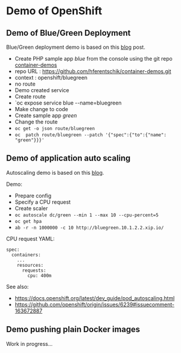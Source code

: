# Demo of OpenShift

## Demo of Blue/Green Deployment

Blue/Green deployment demo is based on this
[blog](https://blog.openshift.com/openshift-3-demo-part-10-blue-green-deployments)
post.

* Create PHP sample app _blue_ from the console using the git repo
  [container-demos](https://github.com/hferentschik/container-demos.git)
 * repo URL : https://github.com/hferentschik/container-demos.git
 * context  : openshift/bluegreen
 * no route
* Demo created service
* Create route
 * `oc expose service blue --name=bluegreen
* Make change to code
* Create sample app _green_
* Change the route
 * `oc get -o json route/bluegreen`
 * `oc  patch route/bluegreen --patch '{"spec":{"to":{"name": "green"}}}'`

## Demo of application auto scaling

Autoscaling demo is based on this [blog](https://blog.openshift.com/openshift-3-1-pod-autoscaling/).

Demo:

* Prepare config
 * Specify a CPU request
* Create scaler
 * `oc autoscale dc/green --min 1 --max 10 --cpu-percent=5`
 * `oc get hpa`
* `ab -r -n 1000000 -c 10 http://bluegreen.10.1.2.2.xip.io/`

CPU request YAML:

    spec:
      containers:
        ...
        resources:
          requests:
            cpu: 400m

See also:

* https://docs.openshift.org/latest/dev_guide/pod_autoscaling.html
* https://github.com/openshift/origin/issues/6239#issuecomment-163672887

## Demo pushing plain Docker images

Work in progress...
